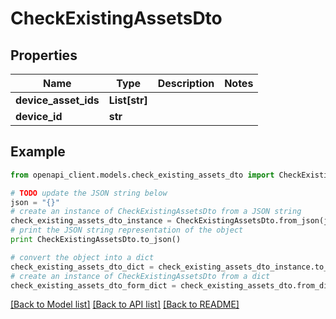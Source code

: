 # CheckExistingAssetsDto


## Properties
Name | Type | Description | Notes
------------ | ------------- | ------------- | -------------
**device_asset_ids** | **List[str]** |  | 
**device_id** | **str** |  | 

## Example

```python
from openapi_client.models.check_existing_assets_dto import CheckExistingAssetsDto

# TODO update the JSON string below
json = "{}"
# create an instance of CheckExistingAssetsDto from a JSON string
check_existing_assets_dto_instance = CheckExistingAssetsDto.from_json(json)
# print the JSON string representation of the object
print CheckExistingAssetsDto.to_json()

# convert the object into a dict
check_existing_assets_dto_dict = check_existing_assets_dto_instance.to_dict()
# create an instance of CheckExistingAssetsDto from a dict
check_existing_assets_dto_form_dict = check_existing_assets_dto.from_dict(check_existing_assets_dto_dict)
```
[[Back to Model list]](../README.md#documentation-for-models) [[Back to API list]](../README.md#documentation-for-api-endpoints) [[Back to README]](../README.md)


